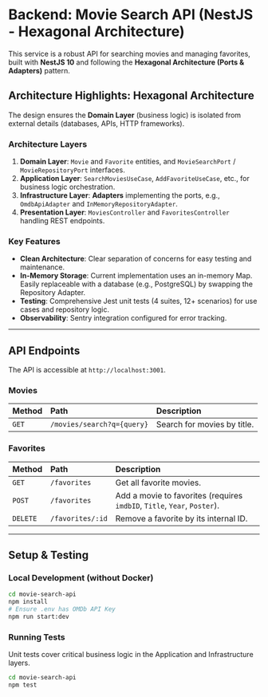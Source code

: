 # Backend: Movie Search API (NestJS - Hexagonal Architecture)

This service is a robust API for searching movies and managing favorites, built with **NestJS 10** and following the **Hexagonal Architecture (Ports & Adapters)** pattern.

## Architecture Highlights: Hexagonal Architecture

The design ensures the **Domain Layer** (business logic) is isolated from external details (databases, APIs, HTTP frameworks).

### Architecture Layers

1.  **Domain Layer**: `Movie` and `Favorite` entities, and `MovieSearchPort` / `MovieRepositoryPort` interfaces.
2.  **Application Layer**: `SearchMoviesUseCase`, `AddFavoriteUseCase`, etc., for business logic orchestration.
3.  **Infrastructure Layer**: **Adapters** implementing the ports, e.g., `OmdbApiAdapter` and `InMemoryRepositoryAdapter`.
4.  **Presentation Layer**: `MoviesController` and `FavoritesController` handling REST endpoints.

### Key Features
- **Clean Architecture**: Clear separation of concerns for easy testing and maintenance.
- **In-Memory Storage**: Current implementation uses an in-memory Map. Easily replaceable with a database (e.g., PostgreSQL) by swapping the Repository Adapter.
- **Testing**: Comprehensive Jest unit tests (4 suites, 12+ scenarios) for use cases and repository logic.
- **Observability**: Sentry integration configured for error tracking.

---

## API Endpoints

The API is accessible at `http://localhost:3001`.

### Movies
| Method | Path | Description |
| :--- | :--- | :--- |
| `GET` | `/movies/search?q={query}` | Search for movies by title. |

### Favorites
| Method | Path | Description |
| :--- | :--- | :--- |
| `GET` | `/favorites` | Get all favorite movies. |
| `POST` | `/favorites` | Add a movie to favorites (requires `imdbID`, `Title`, `Year`, `Poster`). |
| `DELETE` | `/favorites/:id` | Remove a favorite by its internal ID. |

---

## Setup & Testing

### Local Development (without Docker)
```bash
cd movie-search-api
npm install
# Ensure .env has OMDb API Key
npm run start:dev
```

### Running Tests
Unit tests cover critical business logic in the Application and Infrastructure layers.

```bash
cd movie-search-api
npm test
```


